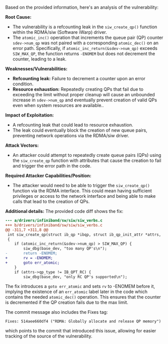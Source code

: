Based on the provided information, here's an analysis of the vulnerability:

**Root Cause:**
- The vulnerability is a refcounting leak in the `siw_create_qp()` function within the RDMA/siw (Software iWarp) driver.
- The `atomic_inc()` operation that increments the queue pair (QP) counter `sdev->num_qp` was not paired with a corresponding `atomic_dec()` on an error path. Specifically, if `atomic_inc_return(&sdev->num_qp)` exceeds `SIW_MAX_QP`, the function returns `-ENOMEM` but does not decrement the counter, leading to a leak.

**Weaknesses/Vulnerabilities:**
- **Refcounting leak:** Failure to decrement a counter upon an error condition.
- **Resource exhaustion:** Repeatedly creating QPs that fail due to exceeding the limit without proper cleanup will cause an unbounded increase in `sdev->num_qp` and eventually prevent creation of valid QPs even when system resources are available..

**Impact of Exploitation:**
- A refcounting leak that could lead to resource exhaustion.
- The leak could eventually block the creation of new queue pairs, preventing network operations via the RDMA/siw driver.

**Attack Vectors:**
- An attacker could attempt to repeatedly create queue pairs (QPs) using the `siw_create_qp` function with attributes that cause the creation to fail and trigger the error path in the code.

**Required Attacker Capabilities/Position:**
- The attacker would need to be able to trigger the `siw_create_qp()` function via the RDMA interface. This could mean having sufficient privileges or access to the network interface and being able to make calls that lead to the creation of QPs.

**Additional details:**
The provided code diff shows the fix:
```diff
--- a/drivers/infiniband/sw/siw/siw_verbs.c
+++ b/drivers/infiniband/sw/siw/siw_verbs.c
@@ -311,7 +311,8 @@
 int siw_create_qp(struct ib_qp *ibqp, struct ib_qp_init_attr *attrs,
 {
 	if (atomic_inc_return(&sdev->num_qp) > SIW_MAX_QP) {
 		siw_dbg(base_dev, "too many QP's\n");
-		return -ENOMEM;
+		rv = -ENOMEM;
+		goto err_atomic;
 	}
 	if (attrs->qp_type != IB_QPT_RC) {
 		siw_dbg(base_dev, "only RC QP's supported\n");
```
The fix introduces a `goto err_atomic` and sets `rv` to -ENOMEM before it, implying the existence of an `err_atomic` label later in the code which contains the needed `atomic_dec()` operation. This ensures that the counter is decremented if the QP creation fails due to the max limit.

The commit message also includes the Fixes tag:
```
Fixes: 514aee660df4 ("RDMA: Globally allocate and release QP memory")
```
which points to the commit that introduced this issue, allowing for easier tracking of the source of the vulnerability.